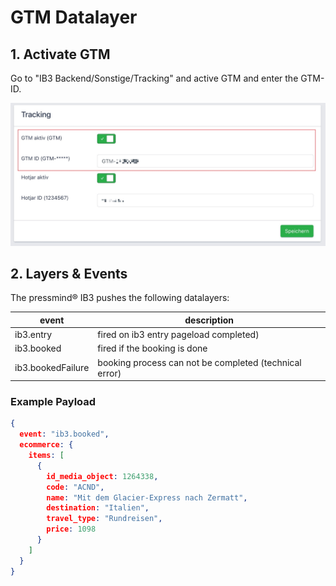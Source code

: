 # GTM Datalayer

## 1. Activate GTM
Go to "IB3 Backend/Sonstige/Tracking" and active GTM and enter the GTM-ID.

![](assets/gtm-datalayer-01.jpg)

## 2. Layers & Events
The pressmind® IB3 pushes the following datalayers:

| event | description |
| --- | ---- |
|ib3.entry | fired on ib3 entry pageload completed)|
|ib3.booked| fired if the booking is done|
|ib3.bookedFailure| booking process can not be completed (technical error)|

### Example Payload
```json
{
  event: "ib3.booked",
  ecommerce: {
    items: [
      {
        id_media_object: 1264338,
        code: "ACND",
        name: "Mit dem Glacier-Express nach Zermatt",
        destination: "Italien",
        travel_type: "Rundreisen",
        price: 1098
      }
    ]
  }
}
```


